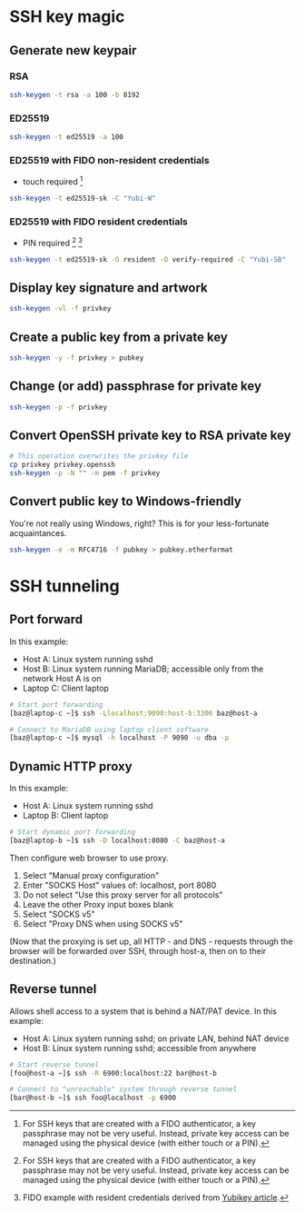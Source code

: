 # SSH key magic

## Generate new keypair

### RSA

```bash
ssh-keygen -t rsa -a 100 -b 8192
```

### ED25519

```bash
ssh-keygen -t ed25519 -a 100
```

### ED25519 with FIDO non-resident credentials

* touch required [^ssh_key_passphrase_note]

```bash
ssh-keygen -t ed25519-sk -C "Yubi-W"
```

### ED25519 with FIDO resident credentials

* PIN required [^ssh_key_passphrase_note] [^yubi_example]

```bash
ssh-keygen -t ed25519-sk -O resident -O verify-required -C "Yubi-SB"
```

[^ssh_key_passphrase_note]:
    For SSH keys that are created with a FIDO authenticator, a key passphrase may not be very useful. Instead, private key access can be managed using the physical device (with either touch or a PIN).

[^yubi_example]:
    FIDO example with resident credentials derived from [Yubikey article](https://developers.yubico.com/SSH/Securing_SSH_with_FIDO2.html).

## Display key signature and artwork

```bash
ssh-keygen -vl -f privkey
```

## Create a public key from a private key

```bash
ssh-keygen -y -f privkey > pubkey
```

## Change (or add) passphrase for private key

```bash
ssh-keygen -p -f privkey
```

## Convert OpenSSH private key to RSA private key

```bash
# This operation overwrites the privkey file
cp privkey privkey.openssh
ssh-keygen -p -N "" -m pem -f privkey
```

## Convert public key to Windows-friendly

You're not really using Windows, right? This is for your less-fortunate acquaintances.

```bash
ssh-keygen -e -m RFC4716 -f pubkey > pubkey.otherformat
```

# SSH tunneling

## Port forward

In this example:
* Host A: Linux system running sshd
* Host B: Linux system running MariaDB; accessible only from the network Host A is on
* Laptop C: Client laptop

```bash
# Start port forwarding
[baz@laptop-c ~]$ ssh -Llocalhost:9090:host-b:3306 baz@host-a

# Connect to MariaDB using laptop client software
[baz@laptop-c ~]$ mysql -h localhost -P 9090 -u dba -p
```

## Dynamic HTTP proxy

In this example:
* Host A: Linux system running sshd
* Laptop B: Client laptop

```bash
# Start dynamic port forwarding
[baz@laptop-b ~]$ ssh -D localhost:8080 -C baz@host-a
```

Then configure web browser to use proxy.

1. Select "Manual proxy configuration"
2. Enter "SOCKS Host" values of: localhost, port 8080
3. Do not select "Use this proxy server for all protocols"
4. Leave the other Proxy input boxes blank
5. Select "SOCKS v5"
6. Select "Proxy DNS when using SOCKS v5"

(Now that the proxying is set up, all HTTP - and DNS - requests through the browser will be forwarded over SSH, through host-a, then on to their destination.)

## Reverse tunnel

Allows shell access to a system that is behind a NAT/PAT device. In this example:

* Host A: Linux system running sshd; on private LAN, behind NAT device
* Host B: Linux system running sshd; accessible from anywhere

```bash
# Start reverse tunnel
[foo@host-a ~]$ ssh -R 6900:localhost:22 bar@host-b

# Connect to "unreachable" system through reverse tunnel
[bar@host-b ~]$ ssh foo@localhost -p 6900
```
